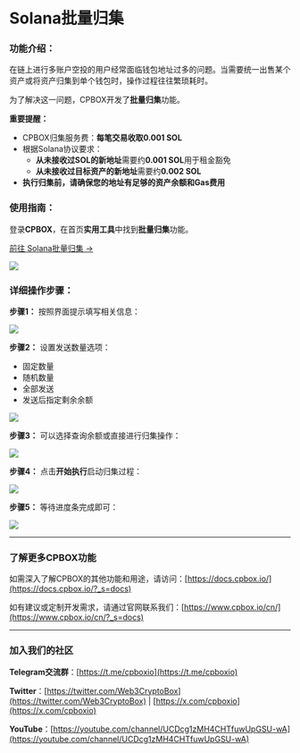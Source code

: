 # Solana批量归集

### 功能介绍：

在链上进行多账户空投的用户经常面临钱包地址过多的问题。当需要统一出售某个资产或将资产归集到单个钱包时，操作过程往往繁琐耗时。

为了解决这一问题，CPBOX开发了**批量归集**功能。

**重要提醒：**

* CPBOX归集服务费：**每笔交易收取0.001 SOL**
* 根据Solana协议要求：
  * **从未接收过SOL的新地址**需要约**0.001 SOL**用于租金豁免
  * **从未接收过目标资产的新地址**需要约**0.002 SOL**
* **执行归集前，请确保您的地址有足够的资产余额和Gas费用**

### 使用指南：

登录**CPBOX**，在首页**实用工具**中找到**批量归集**功能。

[前往 Solana批量归集 →](https://www.cpbox.io/en/solana/batch/collection?_s=docs)

![](https://www.cpbox.io/cpfiles/2024-07-04/d2gnueq8w6h1aeqldi.png)

### 详细操作步骤：

**步骤1：** 按照界面提示填写相关信息：

![](https://www.cpbox.io/cpfiles/2024-07-04/d2gny0nn01p9ttt8a0.png)

**步骤2：** 设置发送数量选项：
- 固定数量
- 随机数量
- 全部发送
- 发送后指定剩余余额

![](https://www.cpbox.io/cpfiles/2024-07-04/d2go9vs5q7tyxfeybv.png)

**步骤3：** 可以选择查询余额或直接进行归集操作：

![](https://www.cpbox.io/cpfiles/2024-07-04/d2golgx4rd6zo7lj1s.png)

**步骤4：** 点击**开始执行**启动归集过程：

![](https://www.cpbox.io/cpfiles/2024-07-04/d2gow13sknnu0usivc.png)

**步骤5：** 等待进度条完成即可：

![](https://www.cpbox.io/cpfiles/2024-07-04/d2goylfc1hr5npap6a.png)

***

### **了解更多CPBOX功能**

如需深入了解CPBOX的其他功能和用途，请访问：[https://docs.cpbox.io/](https://docs.cpbox.io/?_s=docs)

如有建议或定制开发需求，请通过官网联系我们：[https://www.cpbox.io/cn/](https://www.cpbox.io/cn/?_s=docs)

***

### **加入我们的社区**

**Telegram交流群**：[https://t.me/cpboxio](https://t.me/cpboxio)

**Twitter**：[https://twitter.com/Web3CryptoBox](https://twitter.com/Web3CryptoBox) | [https://x.com/cpboxio](https://x.com/cpboxio)

**YouTube**：[https://youtube.com/channel/UCDcg1zMH4CHTfuwUpGSU-wA](https://youtube.com/channel/UCDcg1zMH4CHTfuwUpGSU-wA)
